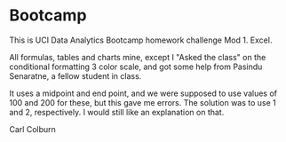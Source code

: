 # Bootcamp

This is UCI Data Analytics Bootcamp homework challenge Mod 1.  Excel. 

All formulas, tables and charts mine, except I "Asked the class" on the conditional formatting 3 color scale, and got some help from Pasindu Senaratne, a fellow student in class.

It uses a midpoint and end point, and we were supposed to use values of 100 and 200 for these, but this gave me errors. The solution was to use 1 and 2, respectively. I would still like an explanation on that.

Carl Colburn
 
